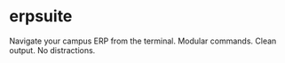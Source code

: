 # erpsuite
Navigate your campus ERP from the terminal. Modular commands. Clean output. No distractions.
